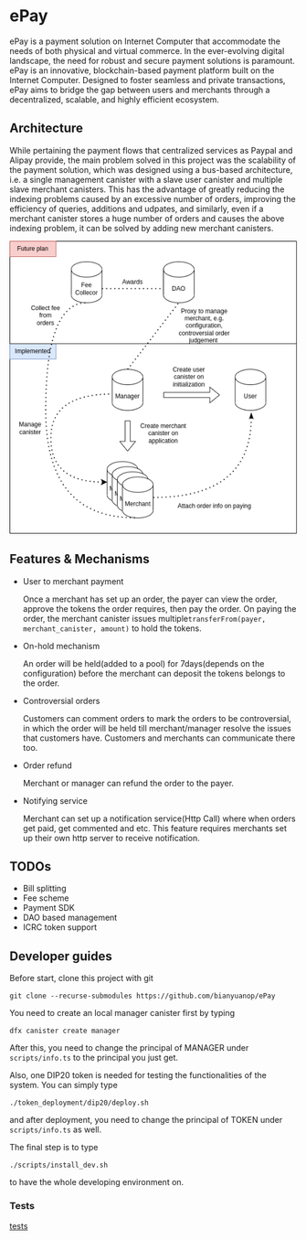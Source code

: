 # ePay

ePay is a payment solution on Internet Computer that accommodate the needs of both physical and virtual commerce. In the ever-evolving digital landscape, the need for robust and secure payment solutions is paramount.  ePay is an innovative, blockchain-based payment platform built on the Internet Computer. Designed to foster seamless and private transactions, ePay aims to bridge the gap between users and merchants through a decentralized, scalable, and highly efficient ecosystem.

## Architecture

While pertaining the payment flows that centralized services as Paypal and Alipay provide, the main problem solved in this project was the scalability of the payment solution, which was designed using a bus-based architecture, i.e. a single management canister with a slave user canister and multiple slave merchant canisters. This has the advantage of greatly reducing the indexing problems caused by an excessive number of orders, improving the efficiency of queries, additions and udpates, and similarly, even if a merchant canister stores a huge number of orders and causes the above indexing problem, it can be solved by adding new merchant canisters.

![architecture](./images/architecture.png)

## Features & Mechanisms

+ User to merchant payment 

  Once a merchant has set up an order, the payer can view the order,  approve the tokens the order requires, then pay the order. On paying the order, the merchant canister issues multiple`transferFrom(payer, merchant_canister, amount)` to hold the tokens. 

+ On-hold mechanism 

  An order will be held(added to a pool) for 7days(depends on the configuration) before the merchant can deposit the tokens belongs to the order. 

+ Controversial orders

  Customers can comment orders to mark the orders to be controversial, in which the order will be held till merchant/manager resolve the issues that customers have. Customers and merchants can communicate there too.

+ Order refund 

  Merchant or manager can refund the order to the payer. 

+ Notifying service 

  Merchant can set up a notification service(Http Call) where when orders get paid, get commented and etc. This feature requires merchants set up their own http server to receive notification.

## TODOs

+ Bill splitting
+ Fee scheme
+ Payment SDK 
+ DAO based management
+ ICRC  token support

## Developer guides 

Before start, clone this project with git 

```
git clone --recurse-submodules https://github.com/bianyuanop/ePay
```

You need to create an local manager canister first by typing 

```shell
dfx canister create manager
```

After this, you need to change the principal of MANAGER under `scripts/info.ts` to the principal you just get. 

Also, one DIP20 token is needed for testing the functionalities of the system. You can simply type 

```shell
./token_deployment/dip20/deploy.sh
```

and after deployment, you need to change the principal of TOKEN under `scripts/info.ts` as well.

The final step is to type 

```shell
./scripts/install_dev.sh
```

to have the whole developing environment on.

### Tests

[tests](./tests)

